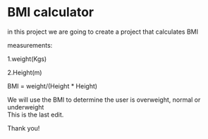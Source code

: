 # BMI calculator
in this project we are going to create a project that calculates BMI

measurements:

1.weight(Kgs)

2.Height(m)

BMI = weight/(Height  * Height)

We will use the BMI to determine the user is overweight, normal or underweight     
This is the last edit.

Thank you!

